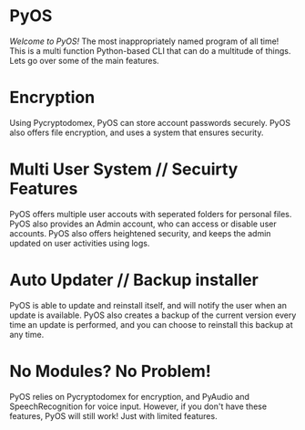# PyOS
*Welcome to PyOS!*
The most inappropriately named program of all time! 
This is a multi function Python-based CLI that can do a multitude of things. Lets go over some of the main features.
# Encryption
Using Pycryptodomex, PyOS can store account passwords securely. PyOS also offers file encryption, and uses a system that ensures security. 
# Multi User System // Secuirty Features
PyOS offers multiple user accouts with seperated folders for personal files. PyOS also provides an Admin account, who can access or disable user accounts. PyOS also offers heightened security, and keeps the admin updated on user activities using logs.
# Auto Updater // Backup installer
PyOS is able to update and reinstall itself, and will notify the user when an update is available. PyOS also creates a backup of the current version every time an update is performed, and you can choose to reinstall this backup at any time.
# No Modules? No Problem!
PyOS relies on Pycryptodomex for encryption, and PyAudio and SpeechRecognition for voice input. However, if you don't have these features, PyOS will still work! Just with limited features.

